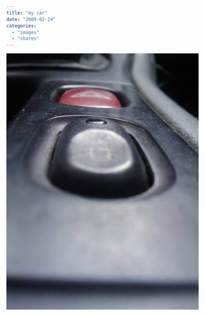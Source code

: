 ```yaml
---
title: "my car"
date: "2009-02-24"
categories: 
  - "images"
  - "shares"
---
```


![](images/4wnP83SaFkcpcttvr0SojPrdo1_1280-768x1024.jpg)
